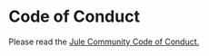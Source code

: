 # Code of Conduct

Please read the [Jule Community Code of Conduct.](https://jule-lang.github.io/website/pages/contributing.html)
